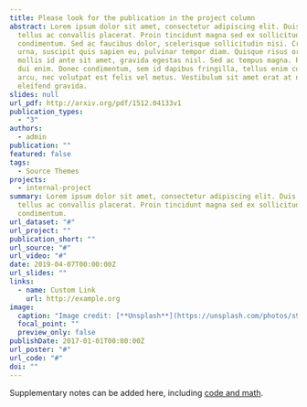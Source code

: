 ```yaml
---
title: Please look for the publication in the project column
abstract: Lorem ipsum dolor sit amet, consectetur adipiscing elit. Duis posuere
  tellus ac convallis placerat. Proin tincidunt magna sed ex sollicitudin
  condimentum. Sed ac faucibus dolor, scelerisque sollicitudin nisi. Cras purus
  urna, suscipit quis sapien eu, pulvinar tempor diam. Quisque risus orci,
  mollis id ante sit amet, gravida egestas nisl. Sed ac tempus magna. Proin in
  dui enim. Donec condimentum, sem id dapibus fringilla, tellus enim condimentum
  arcu, nec volutpat est felis vel metus. Vestibulum sit amet erat at nulla
  eleifend gravida.
slides: null
url_pdf: http://arxiv.org/pdf/1512.04133v1
publication_types:
  - "3"
authors:
  - admin
publication: ""
featured: false
tags:
  - Source Themes
projects:
  - internal-project
summary: Lorem ipsum dolor sit amet, consectetur adipiscing elit. Duis posuere
  tellus ac convallis placerat. Proin tincidunt magna sed ex sollicitudin
  condimentum.
url_dataset: "#"
url_project: ""
publication_short: ""
url_source: "#"
url_video: "#"
date: 2019-04-07T00:00:00Z
url_slides: ""
links:
  - name: Custom Link
    url: http://example.org
image:
  caption: "Image credit: [**Unsplash**](https://unsplash.com/photos/s9CC2SKySJM)"
  focal_point: ""
  preview_only: false
publishDate: 2017-01-01T00:00:00Z
url_poster: "#"
url_code: "#"
doi: ""
---
```


Supplementary notes can be added here, including [code and math](https://wowchemy.com/docs/content/writing-markdown-latex/).
